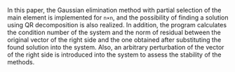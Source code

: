 In this paper, the Gaussian elimination method with partial selection of the main element is implemented for ```n⨯n```, and the possibility of finding a solution using QR decomposition is also realized. In addition, the program calculates the condition number of the system and the norm of residual between the original vector of the right side and the one obtained after substituting the found solution into the system. Also, an arbitrary perturbation of the vector of the right side is introduced into the system to assess the stability of the methods.
